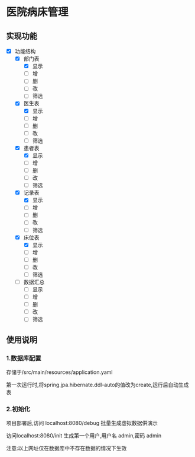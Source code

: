 # 医院病床管理
## 实现功能

- [x] 功能结构
    - [x] 部门表
        - [x] 显示
        - [ ] 增
        - [ ] 删
        - [ ] 改
        - [ ] 筛选 
    - [x] 医生表
        - [x] 显示
        - [ ] 增
        - [ ] 删
        - [ ] 改
        - [ ] 筛选    
    - [x] 患者表
        - [x] 显示
        - [ ] 增
        - [ ] 删
        - [ ] 改
        - [ ] 筛选
    - [x] 记录表
        - [x] 显示
        - [ ] 增
        - [ ] 删
        - [ ] 改
        - [ ] 筛选
    - [x] 床位表
        - [x] 显示
        - [ ] 增
        - [ ] 删
        - [ ] 改
        - [ ] 筛选
    - [ ] 数据汇总
        - [ ] 显示
        - [ ] 增
        - [ ] 删
        - [ ] 改
        - [ ] 筛选

## 使用说明
### 1.数据库配置
存储于/src/main/resources/application.yaml

第一次运行时,将spring.jpa.hibernate.ddl-auto的值改为create,运行后自动生成表

### 2.初始化
项目部署后,访问 localhost:8080/debug 批量生成虚拟数据供演示

访问localhost:8080/init 生成第一个用户,用户名 admin,密码 admin

注意:以上网址仅在数据库中不存在数据的情况下生效